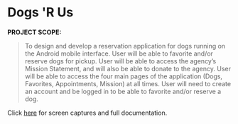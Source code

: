 # Dogs 'R Us
**PROJECT SCOPE:**

>To design and develop a reservation application for dogs running on the Android mobile interface. User will be able to favorite and/or reserve dogs for pickup. User will be able to access the agency’s Mission Statement, and will also be able to donate to the agency. User will be able to access the four main pages of the application (Dogs, Favorites, Appointments, Mission) at all times. User will need to create an account and be logged in to be able to favorite and/or reserve a dog.

Click [here](http://bit.ly/2RAucR8) for screen captures and full documentation.
